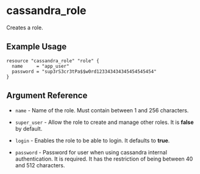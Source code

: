 # cassandra_role

Creates a role.

## Example Usage

```hcl
resource "cassandra_role" "role" {
  name     = "app_user"
  password = "sup3rS3cr3tPa$$w0rd123343434345454545454"
}
```

## Argument Reference

- `name` - Name of the role. Must contain between 1 and 256 characters.

- `super_user` - Allow the role to create and manage other roles. It is __false__ by default.

- `login` - Enables the role to be able to login. It defaults to __true__.

- `password` - Password for user when using cassandra internal authentication.
  It is required. It has the restriction of being between 40 and 512 characters.
